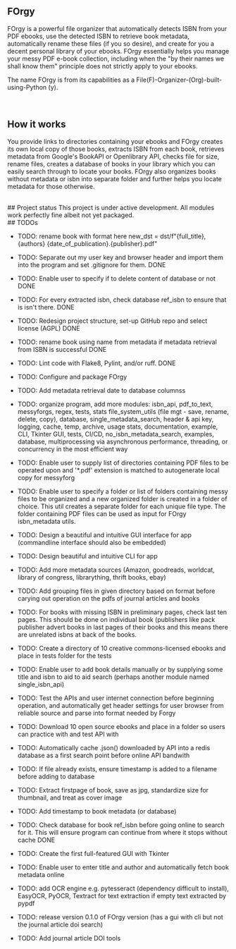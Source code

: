 ## FOrgy
FOrgy is a powerful file organizer that automatically detects ISBN from your PDF ebooks, use the detected ISBN to retrieve book metadata, automatically rename these files (if you so desire), and create for you a decent personal  library of your ebooks. FOrgy essentially helps you manage your messy PDF e-book collection, including when the "by their names we shall know them" principle does not strictly apply to your ebooks.

The name FOrgy is from its capabilities as a File(F)-Organizer-(Org)-built-using-Python (y).
<br/>
<br/>
<br/>
    
## How it works
You provide links to directories containing your ebooks and FOrgy creates its own local copy of those books, extracts ISBN from each book, retrieves metadata from Google's BookAPI or Openlibrary API, checks file for size, rename files, creates a database of books in your library which you can easily search through to locate your books. FOrgy also organizes books without metadata or isbn into separate folder and further helps you locate metadata for those otherwise.

<br/>
## Project status
This project is under active development. All modules work perfectly fine albeit not yet packaged.

<br/>
## TODOs

- TODO: rename book with format here new_dst = dst/f"{full_title}, {authors} {date_of_publication}.{publisher}.pdf"

- TODO: Separate out my user key and browser header and import them into the program and set .gitignore for them. DONE

- TODO: Enable user to specify if to delete content of database or not DONE

- TODO: For every extracted isbn, check database ref_isbn to ensure that is isn't there. DONE

- TODO: Redesign project structure, set-up GitHub repo and select license (AGPL) DONE

- TODO: rename book using name from metadata if metadata retrieval from ISBN is successful DONE

- TODO: Lint code with Flake8, Pylint, and/or ruff. DONE

- TODO: Configure and package FOrgy

- TODO: Add metadata retrieval date to database columnss

- TODO: organize program, add more modules: isbn_api, pdf_to_text, messyforgs, regex, tests, stats
  file_system_utils (file mgt - save, rename, delete, copy), database, single_metadata_search,
  header & api key, logging, cache, temp, archive, usage stats, documentation, example,
  CLI, Tkinter GUI, tests, CI/CD, no_isbn_metadata_search, examples, database, multiprocessing
  via asynchronous performance, threading, or concurrency in the most efficient way

- TODO: Enable user to supply list of directories containing PDF files to be operated upon and   '*.pdf'
  extension is matched to autogenerate local copy for messyforg

- TODO: Enable user to specify a folder or list of folders containing messy files to be organized and   a new organized folder is created in a folder of choice. This util creates a separate folder   for each unique file type. The folder containing PDF files can be used as input for FOrgy   isbn_metadata utils.

- TODO: Design a beautiful and intuitive GUI interface for app (commandline interface should also be   embedded)


- TODO: Design beautiful and intuitive CLI for app

- TODO: Add more metadata sources (Amazon, goodreads, worldcat, library of congress, librarything,   thrift books, ebay)

- TODO: Add grouping files in given directory based on format before carying out operation
  on the pdfs of journal articles and books

- TODO: For books with missing ISBN in preliminary pages, check last ten pages. This should
  be done on individual book (publishers like pack publisher advert books in last pages
  of their books and this means there are unrelated isbns at back of the books.

- TODO: Create a directory of 10 creative commons-licensed ebooks and place in tests folder for the   tests

- TODO: Enable user to add book details manually or by supplying some title and isbn to aid to aid     search (perhaps another module named single_isbn_api)

- TODO: Test the APIs and user internet connection before beginning operation, and automatically get    header settings for user browser from reliable source and parse into format needed by Forgy

- TODO: Download 10 open source ebooks and place in a folder so users can practice with and test API   with

- TODO: Automatically cache .json() downloaded by API into a redis database as a first search point
  before online API bandwith

- TODO: If file already exists, ensure timestamp is added to a filename before adding to database

- TODO: Extract firstpage of book, save as jpg, standardize size for thumbnail, and treat as cover   image

- TODO: Add timestamp to book metadata (or database)

- TODO: Check database for book ref_isbn before going online to search for it. This will ensure     program can continue from where it stops without cache DONE

- TODO: Create the first full-featured GUI with Tkinter

- TODO: Enable user to enter title and author and automatically fetch book metadata online 

- TODO: add OCR engine e.g. pytesseract (dependency difficult to install),
  EasyOCR, PyOCR, Textract for text extraction if empty text extracted by pypdf

- TODO: release version 0.1.0 of FOrgy version (has a gui with cli but not the journal article doi   search)

- TODO: Add journal article DOI tools



